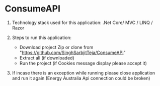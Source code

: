 # ConsumeAPI

1. Technology stack used for this application:
    .Net Core/ MVC / LINQ / Razor 
    
2. Steps to run this application:
    - Download project Zip or clone from "https://github.com/SinghSarbjitTeja/ConsumeAPI"
    - Extract all (if downloaded)
    - Run the project (if Cookies message display please accept it)

3. If incase there is an exception while running please close application and run it again 
   (Energy Australia Api connection could be broken)
